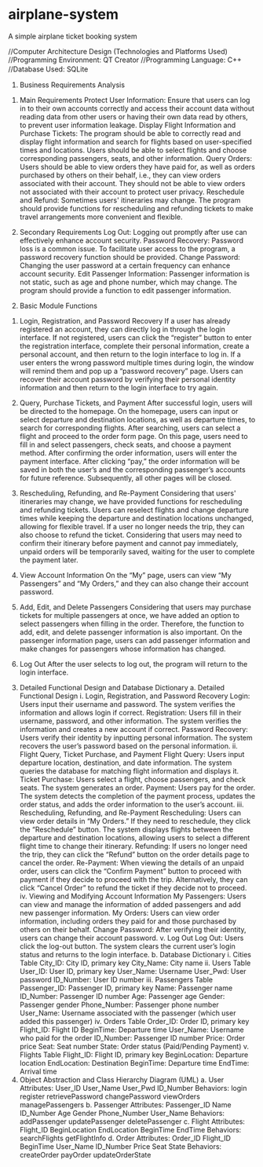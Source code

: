 # airplane-system
A simple airplane ticket booking system

//Computer Architecture Design (Technologies and Platforms Used)
//Programming Environment: QT Creator
//Programming Language: C++
//Database Used: SQLite
　
1. Business Requirements Analysis
1) Main Requirements
Protect User Information: Ensure that users can log in to their own accounts correctly and access their account data without reading data from other users or having their own data read by others, to prevent user information leakage.
Display Flight Information and Purchase Tickets: The program should be able to correctly read and display flight information and search for flights based on user-specified times and locations. Users should be able to select flights and choose corresponding passengers, seats, and other information.
Query Orders: Users should be able to view orders they have paid for, as well as orders purchased by others on their behalf, i.e., they can view orders associated with their account. They should not be able to view orders not associated with their account to protect user privacy.
Reschedule and Refund: Sometimes users' itineraries may change. The program should provide functions for rescheduling and refunding tickets to make travel arrangements more convenient and flexible.

3) Secondary Requirements
Log Out: Logging out promptly after use can effectively enhance account security.
Password Recovery: Password loss is a common issue. To facilitate user access to the program, a password recovery function should be provided.
Change Password: Changing the user password at a certain frequency can enhance account security.
Edit Passenger Information: Passenger information is not static, such as age and phone number, which may change. The program should provide a function to edit passenger information.

2. Basic Module Functions
1) Login, Registration, and Password Recovery
If a user has already registered an account, they can directly log in through the login interface. If not registered, users can click the “register” button to enter the registration interface, complete their personal information, create a personal account, and then return to the login interface to log in. If a user enters the wrong password multiple times during login, the window will remind them and pop up a “password recovery” page. Users can recover their account password by verifying their personal identity information and then return to the login interface to try again.

2) Query, Purchase Tickets, and Payment
After successful login, users will be directed to the homepage. On the homepage, users can input or select departure and destination locations, as well as departure times, to search for corresponding flights. After searching, users can select a flight and proceed to the order form page. On this page, users need to fill in and select passengers, check seats, and choose a payment method. After confirming the order information, users will enter the payment interface. After clicking “pay,” the order information will be saved in both the user’s and the corresponding passenger’s accounts for future reference. Subsequently, all other pages will be closed.

3) Rescheduling, Refunding, and Re-Payment
Considering that users' itineraries may change, we have provided functions for rescheduling and refunding tickets. Users can reselect flights and change departure times while keeping the departure and destination locations unchanged, allowing for flexible travel. If a user no longer needs the trip, they can also choose to refund the ticket. Considering that users may need to confirm their itinerary before payment and cannot pay immediately, unpaid orders will be temporarily saved, waiting for the user to complete the payment later.

5) View Account Information
On the “My” page, users can view “My Passengers” and “My Orders,” and they can also change their account password.

6) Add, Edit, and Delete Passengers
Considering that users may purchase tickets for multiple passengers at once, we have added an option to select passengers when filling in the order. Therefore, the function to add, edit, and delete passenger information is also important. On the passenger information page, users can add passenger information and make changes for passengers whose information has changed.

7) Log Out
After the user selects to log out, the program will return to the login interface.

3. Detailed Functional Design and Database Dictionary
a. Detailed Functional Design
i. Login, Registration, and Password Recovery
Login: Users input their username and password. The system verifies the information and allows login if correct.
Registration: Users fill in their username, password, and other information. The system verifies the information and creates a new account if correct.
Password Recovery: Users verify their identity by inputting personal information. The system recovers the user’s password based on the personal information.
ii. Flight Query, Ticket Purchase, and Payment
Flight Query: Users input departure location, destination, and date information. The system queries the database for matching flight information and displays it.
Ticket Purchase: Users select a flight, choose passengers, and check seats. The system generates an order.
Payment: Users pay for the order. The system detects the completion of the payment process, updates the order status, and adds the order information to the user’s account.
iii. Rescheduling, Refunding, and Re-Payment
Rescheduling: Users can view order details in “My Orders.” If they need to reschedule, they click the “Reschedule” button. The system displays flights between the departure and destination locations, allowing users to select a different flight time to change their itinerary.
Refunding: If users no longer need the trip, they can click the “Refund” button on the order details page to cancel the order.
Re-Payment: When viewing the details of an unpaid order, users can click the “Confirm Payment” button to proceed with payment if they decide to proceed with the trip. Alternatively, they can click “Cancel Order” to refund the ticket if they decide not to proceed.
iv. Viewing and Modifying Account Information
My Passengers: Users can view and manage the information of added passengers and add new passenger information.
My Orders: Users can view order information, including orders they paid for and those purchased by others on their behalf.
Change Password: After verifying their identity, users can change their account password.
v. Log Out
Log Out: Users click the log-out button. The system clears the current user’s login status and returns to the login interface.
b. Database Dictionary
i. Cities Table
City_ID: City ID, primary key
City_Name: City name
ii. Users Table
User_ID: User ID, primary key
User_Name: Username
User_Pwd: User password
ID_Number: User ID number
iii. Passengers Table
Passenger_ID: Passenger ID, primary key
Name: Passenger name
ID_Number: Passenger ID number
Age: Passenger age
Gender: Passenger gender
Phone_Number: Passenger phone number
User_Name: Username associated with the passenger (which user added this passenger)
iv. Orders Table
Order_ID: Order ID, primary key
Flight_ID: Flight ID
BeginTime: Departure time
User_Name: Username who paid for the order
ID_Number: Passenger ID number
Price: Order price
Seat: Seat number
State: Order status (Paid/Pending Payment)
v. Flights Table
Flight_ID: Flight ID, primary key
BeginLocation: Departure location
EndLocation: Destination
BeginTime: Departure time
EndTime: Arrival time
3. Object Abstraction and Class Hierarchy Diagram (UML)
a. User
Attributes:
User_ID
User_Name
User_Pwd
ID_Number
Behaviors:
login
register
retrievePassword
changePassword
viewOrders
managePassengers
b. Passenger
Attributes:
Passenger_ID
Name
ID_Number
Age
Gender
Phone_Number
User_Name
Behaviors:
addPassenger
updatePassenger
deletePassenger
c. Flight
Attributes:
Flight_ID
BeginLocation
EndLocation
BeginTime
EndTime
Behaviors:
searchFlights
getFlightInfo
d. Order
Attributes:
Order_ID
Flight_ID
BeginTime
User_Name
ID_Number
Price
Seat
State
Behaviors:
createOrder
payOrder
updateOrderState
